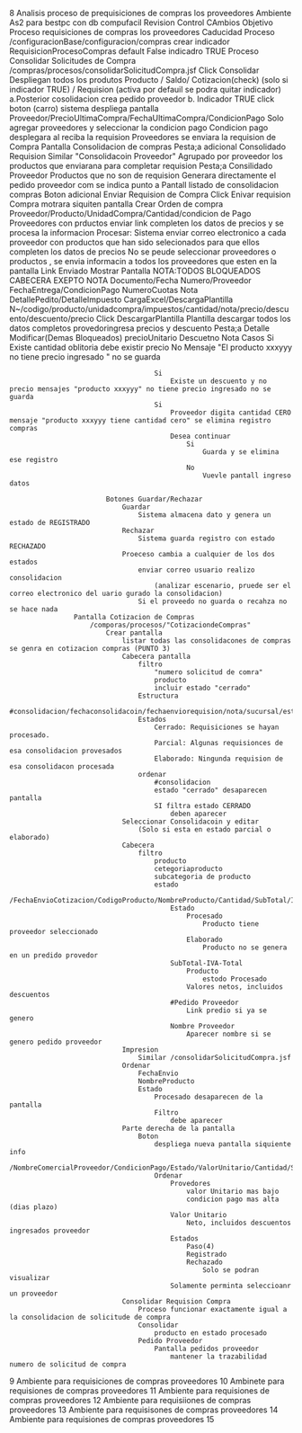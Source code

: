 8
Analisis proceso de prequisiciones de compras los proveedores
Ambiente As2 para bestpc con db compufacil
Revision Control CAmbios
	Objetivo
		Proceso requisiciones de compras los proveedores
	Caducidad Proceso
		/configuracionBase/configuracion/compras 
			crear indicador RequisicionProcesoCompras default False
		indicadro TRUE
			Proceso Consolidar Solicitudes de Compra /compras/procesos/consolidarSolicitudCompra.jsf
				Click Consolidar
					Despliegan todos los produtos
						Producto / Saldo/ Cotizacion(check) (solo si indicador TRUE) / Requision (activa por defauil se podra quitar indicador)
						a.Posterior cosolidacion crea pedido proveedor
						b. Indicador TRUE click boton (carro) sistema despliega pantalla
							Proveedor/PrecioUltimaCompra/FechaUltimaCompra/CondicionPago
							Solo agregar proveedores y seleccionar la condicion pago
							Condicion pago desplegara al reciba la requision
							Proveedores se enviara la requision de Compra
					Pantalla Consolidacion de compras
						Pesta;a adicional Consolidado Requision
							Similar "Consolidacoin Proveedor"
							Agrupado por proveedor los productos que enviarana para completar requision
						Pesta;a Consilidado Proveedor
							Productos que no son de requision 
							Generara directamente el pedido proveedor com se indica punto a
					Pantall listado de consolidacion compras
						Boton adicional Enviar Requision de Compra
							Click Enivar requision Compra motrara siquiten pantalla
								Crear Orden de compra
									Proveedor/Producto/UnidadCompra/Cantidad/condicion de Pago
									Proveedores con prductos enviar link completen los datos de precios y se procesa la informacion
										Procesar: Sistema enviar correo electronico a cada proveedor con productos que han sido selecionados para que ellos completen los datos de precios
									No se peude seleccionar proveedores o productos , se envia informacin a todos los proveedores que esten en la pantalla
					Link Enviado
						Mostrar Pantalla
							NOTA:TODOS BLOQUEADOS CABECERA EXEPTO NOTA
								Documento/Fecha
								Numero/Proveedor
								FechaEntrega/CondicionPago
								NumeroCuotas
								Nota
								DetallePedito/DetalleImpuesto
									CargaExcel/DescargaPlantilla
										N~/codigo/producto/unidadcompra/impuestos/cantidad/nota/precio/descuento/descuento/precio
									Click DescargarPlantilla
										Plantilla descargar todos los datos completos provedoringresa precios y descuento
									Pesta;a Detalle
										Modificar(Demas Bloqueados)
											precioUnitario
											Descuetno
											Nota
									Casos
										Si
											Existe cantidad oblitoria debe existir precio
										No
											Mensaje "El producto xxxyyy no tiene precio ingresado " no se guarda

										Si
											Existe un descuento y no precio mensajes "producto xxxyyy" no tiene precio ingresado no se guarda
										Si
											Proveedor digita cantidad CERO mensaje "producto xxxyyy tiene cantidad cero" se elimina registro compras
											Desea continuar
												Si
													Guarda y se elimina ese registro
												No 
													Vuevle pantall ingreso datos

							Botones Guardar/Rechazar
								Guardar
									Sistema almacena dato y genera un estado de REGISTRADO
								Rechazar
									Sistema guarda registro con estado RECHAZADO
								Proeceso cambia a cualquier de los dos estados 
									enviar correo usuario realizo consolidacion
										(analizar escenario, pruede ser el correo electronico del uario gurado la consolidacion)
									Si el proveedo no guarda o recahza no se hace nada
					Pantalla Cotizacion de Compras
						/comporas/procesos/"CotizaciondeCompras"
							Crear pantalla
								listar todas las consolidacones de compras se genra en cotizacion compras (PUNTO 3)
								Cabecera pantalla 
									filtro 
										"numero solicitud de comra"								
										producto
										incluir estado "cerrado"
									Estructura
										#consolidacion/fechaconsolidacoin/fechaenviorequision/nota/sucursal/estado/consolidarRequisionCompra
									Estados
										Cerrado: Requisiciones se hayan procesado.
										Parcial: Algunas requisionces de esa consolidacion provesados
										Elaborado: Ningunda requision de esa consolidacon procesada
									ordenar
										#consolidacion
										estado "cerrado" desaparecen pantalla
										SI filtra estado CERRADO
											deben aparecer
								Seleccionar Consolidacoin y editar
									(Solo si esta en estado parcial o elaborado)
								Cabecera
									filtro
										producto
										cetegoriaproducto
										subcategoria de producto
										estado
										/FechaEnvioCotizacion/CodigoProducto/NombreProducto/Cantidad/SubTotal/IVA/Total/Estado/#PedidoProveedor/NombreProveedor
											Estado
												Procesado
													Producto tiene proveedor seleccionado
												Elaborado
													Producto no se genera en un predido provedor
											SubTotal-IVA-Total
												Producto
													estodo Procesado
												Valores netos, incluidos descuentos
											#Pedido Proveedor
												Link predio si ya se genero
											Nombre Proveedor
												Aparecer nombre si se genero pedido proveedor
								Impresion
									Similar /consolidarSolicitudCompra.jsf
								Ordenar
									FechaEnvio
									NombreProducto
									Estado
										Procesado desaparecen de la pantalla
										Filtro
											debe aparecer
								Parte derecha de la pantalla 
									Boton
										despliega nueva pantalla siquiente info
											/NombreComercialProveedor/CondicionPago/Estado/ValorUnitario/Cantidad/Subtotal/IVA/Total/Seleccionar
										Ordenar
											Provedores
												valor Unitario mas bajo
												condicion pago mas alta (dias plazo)
											Valor Unitario
												Neto, incluidos descuentos ingresados proveedor
											Estados
												Paso(4)
												Registrado
												Rechazado
													Solo se podran visualizar
											Solamente perminta seleccioanr un proveedor
								Consolidar Requision Compra
									Proceso funcionar exactamente igual a la consolidacion de solicitude de compra
									Consolidar
										producto en estado procesado
									Pedido Proveedor
										Pantalla pedidos proveedor
											mantener la trazabilidad numero de solicitud de compra
9
	Ambiente para requisiciones de compras proveedores
10
	Ambinete para requisiones de compras proveedores
11 
	Ambiente para requisiones de compras 
	proveedores
12
	Ambiente para requisiiones de compras
	proveedores
13
	Ambiente para requisisones de compras proveedores
14
	Ambiente para requisiones de compras proveedores
15


